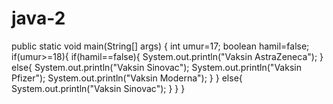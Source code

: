 # java-2 
public static void main(String[] args) {
int umur=17;
boolean hamil=false;
if(umur>=18){
if(hamil==false){
System.out.println("Vaksin AstraZeneca");
} else{
System.out.println("Vaksin Sinovac");
System.out.println("Vaksin Pfizer");
System.out.println("Vaksin Moderna");
}
} else{
System.out.println("Vaksin Sinovac");
}
}
}
